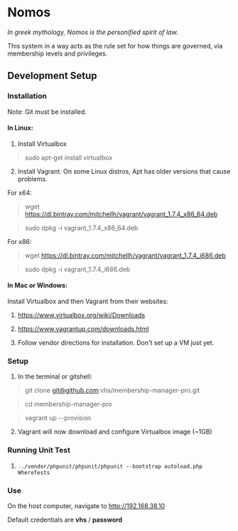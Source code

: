 # Nomos

_In greek mythology, Nomos is the personified spirit of law._

This system in a way acts as the rule set for how things are governed, via membership levels and privileges.


## Development Setup


### Installation

Note: Git must be installed.


#### In Linux:


1. Install Virtualbox

> sudo apt-get install virtualbox

2. Install Vagrant. On some Linux distros, Apt has older versions that cause problems.

For x64:
> wget https://dl.bintray.com/mitchellh/vagrant/vagrant_1.7.4_x86_64.deb

> sudo dpkg -i vagrant_1.7.4_x86_64.deb

For x86:
> wget https://dl.bintray.com/mitchellh/vagrant/vagrant_1.7.4_i686.deb

> sudo dpkg -i vagrant_1.7.4_i686.deb



#### In Mac or Windows:

Install Virtualbox and then Vagrant from their websites:

1. https://www.virtualbox.org/wiki/Downloads

2. https://www.vagrantup.com/downloads.html

3. Follow vendor directions for installation. Don't set up a VM just yet.


### Setup

1. In the terminal or gitshell:

> git clone git@github.com:vhs/membership-manager-pro.git

> cd membership-manager-pro

> vagrant up --provision

2. Vagrant will now download and configure Virtualbox image (~1GB)

### Running Unit Test

1. `../vendor/phpunit/phpunit/phpunit --bootstrap autoload.php WhereTests`



### Use

On the host computer, navigate to http://192.168.38.10

Default credentials are **vhs** / **password**
